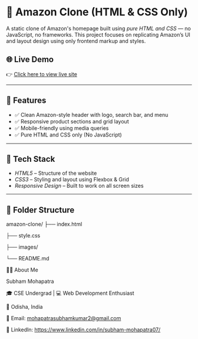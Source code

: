 # 🛒 Amazon Clone (HTML & CSS Only)

A static clone of Amazon's homepage built using *pure HTML and CSS* — no JavaScript, no frameworks. This project focuses on replicating Amazon’s UI and layout design using only frontend markup and styles.

## 🌐 Live Demo

👉 [Click here to view live site](https://amazonmain-clone-project-by-subham.netlify.app)

---

## 🚀 Features

- ✅ Clean Amazon-style header with logo, search bar, and menu
- ✅ Responsive product sections and grid layout
- ✅ Mobile-friendly using media queries
- ✅ Pure HTML and CSS only (No JavaScript)

---

## 🧰 Tech Stack

- *HTML5* – Structure of the website
- *CSS3* – Styling and layout using Flexbox & Grid
- *Responsive Design* – Built to work on all screen sizes

---

## 📁 Folder Structure

amazon-clone/
├── index.html

├── style.css

├── images/

└── README.md







🙋‍♂ About Me

Subham Mohapatra

🎓 CSE Undergrad | 💻 Web Development Enthusiast

📍 Odisha, India

📧 Email: mohapatrasubhamkumar2@gmail.com

🔗 LinkedIn: https://www.linkedin.com/in/subham-mohapatra07/
